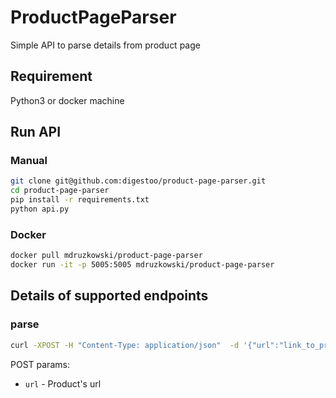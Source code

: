 # ProductPageParser

Simple API to parse details from product page


## Requirement

Python3 or docker machine

## Run API

### Manual 

```bash
git clone git@github.com:digestoo/product-page-parser.git
cd product-page-parser
pip install -r requirements.txt
python api.py
```

### Docker

```bash
docker pull mdruzkowski/product-page-parser
docker run -it -p 5005:5005 mdruzkowski/product-page-parser
```

##  Details of supported endpoints

### parse

```bash
curl -XPOST -H "Content-Type: application/json"  -d '{"url":"link_to_product"}'  http://localhost:5005/parse
```

POST params:

- `url` - Product's url

